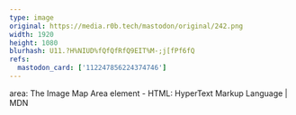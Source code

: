 ```yaml
---
type: image
original: https://media.r0b.tech/mastodon/original/242.png
width: 1920
height: 1080
blurhash: U11.?H%NIUD%fQfQfRfQ9EIT%M-;j[fPf6fQ
refs:
  mastodon_card: ['112247856224374746']
---
```


area: The Image Map Area element - HTML: HyperText Markup Language | MDN
